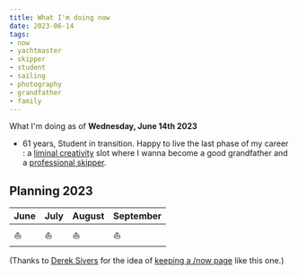 ```yaml
---
title: What I'm doing now
date: 2023-06-14
tags:
- now
- yachtmaster
- skipper
- student
- sailing
- photography
- grandfather
- family
---
```


What I'm doing as of **Wednesday, June 14th 2023**

* 61 years, Student in transition. Happy to live the last phase of my career : a [liminal creativity](https://nesslabs.com/liminal-creativity) slot where I wanna become a good grandfather and a [professional skipper](https://ducamp.me/Sea_captain#Skipper). 
<!--* Now page details updated on  [https://nownownow.com/p/LiG6](https://nownownow.com/p/LiG6)-->

## Planning 2023

| June |July | August | September
|:--|:--|:--|:--|
|⛵️ | ⛵️ | ⛵️ | ⛵️ 

(Thanks to <a rel='muse' href='https://sive.rs'>Derek Sivers</a> for the idea of [keeping a /now page](https://nownownow.com/about) like this one.)
